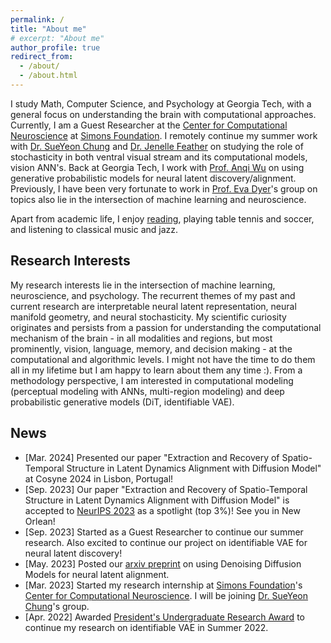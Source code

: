 ```yaml
---
permalink: /
title: "About me"
# excerpt: "About me"
author_profile: true
redirect_from: 
  - /about/
  - /about.html
---
```


I study Math, Computer Science, and Psychology at Georgia Tech, with a general focus on understanding the brain with computational approaches.
Currently, I am a Guest Researcher at the [Center for Computational Neuroscience](https://www.simonsfoundation.org/flatiron/center-for-computational-neuroscience/) at [Simons Foundation](https://www.simonsfoundation.org/). I remotely continue my summer work with [Dr. SueYeon Chung](https://sites.google.com/site/sueyeonchung/) and [Dr. Jenelle Feather](https://www.jenellefeather.com/) on studying the role of stochasticity in both ventral visual stream and its computational models, vision ANN's. Back at Georgia Tech, I work with [Prof. Anqi Wu](https://sites.google.com/view/brainml/home?authuser=0) on using generative probabilistic models for neural latent discovery/alignment. Previously, I have been very fortunate to work in [Prof. Eva Dyer](https://dyerlab.gatech.edu/)'s group on topics also lie in the intersection of machine learning and neuroscience. 

Apart from academic life, I enjoy [reading](https://www.goodreads.com/user/show/96906289-zijing), playing table tennis and soccer, and listening to classical music and jazz.

## Research Interests
My research interests lie in the intersection of machine learning, neuroscience, and psychology. The recurrent themes of my past and current research are interpretable neural latent representation, neural manifold geometry, and neural stochasticity. My scientific curiosity originates and persists from a passion for understanding the computational mechanism of the brain - in all modalities and regions, but most prominently, vision, language, memory, and decision making - at the computational and algorithmic levels. I might not have the time to do them all in my lifetime but I am happy to learn about them any time :). From a methodology perspective, I am interested in computational
modeling (perceptual modeling with ANNs, multi-region modeling) and deep
probabilistic generative models (DiT, identifiable VAE).

## News 
- [Mar. 2024] Presented our paper "Extraction and Recovery of Spatio-Temporal Structure in Latent Dynamics Alignment with Diffusion Model" at Cosyne 2024 in Lisbon, Portugal!
- [Sep. 2023] Our paper "Extraction and Recovery of Spatio-Temporal Structure in Latent Dynamics Alignment with Diffusion Model" is accepted to [NeurIPS 2023](https://neurips.cc/) as a spotlight (top 3%)! See you in New Orlean!
- [Sep. 2023] Started as a Guest Researcher to continue our summer research. Also excited to continue our project on identifiable VAE for neural latent discovery!
- [May. 2023] Posted our [arxiv preprint](https://arxiv.org/abs/2306.06138) on using Denoising Diffusion Models for neural latent alignment. 
- [Mar. 2023] Started my research internship at [Simons Foundation](https://www.simonsfoundation.org/)'s [Center for Computational Neuroscience](https://www.simonsfoundation.org/flatiron/center-for-computational-neuroscience/). I will be joining [Dr. SueYeon Chung](https://sites.google.com/site/sueyeonchung/)'s group.
- [Apr. 2022] Awarded [President's Undergraduate Research Award](https://undergradresearch.gatech.edu/content/presidents-undergraduate-research-awards) to continue my research on identifiable VAE in Summer 2022.
